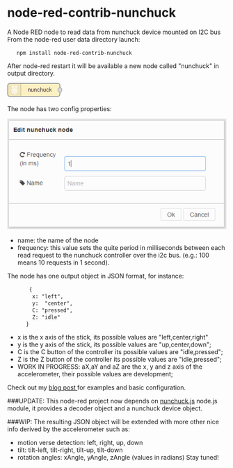 # node-red-contrib-nunchuck
A Node RED node to read data from nunchuck device mounted on I2C bus
From the node-red user data directory launch:

       npm install node-red-contrib-nunchuck
 
 After node-red restart it will be available a new node called "nunchuck" in output directory.
 
 ![](./assets/img/node.png)
 
 The node has two config properties:
 
 ![](./assets/img/nunchuck-node-config.png)
 
  - name: the name of the node
  - frequency: this value sets the quite period in milliseconds between each read request to the nunchuck controller over the i2c bus. (e.g.: 100 means 10 requests in 1 second). 
  
 The node has one output object in JSON format, for instance:
```
       {
        x: "left",
        y:  "center",
        C: "pressed",
        Z: "idle"
      }
```
 - x is the x axis of the stick, its possible values are "left,center,right"
 - y is the y axis of the stick, its possible values are "up,center,down";
 - C is the C button of the controller its possible values are "idle,pressed";
 - Z is the Z button of the controller its possible values are "idle,pressed";
 - WORK IN PROGRESS: aX,aY and aZ are the x, y and z axis of the accelerometer, their possible values are development;

Check out my [blog post ](http://www.luigibifulco.it/blog/en/blog/raspberrypi-nunchuck-nodered-a-lot-of-fun) for examples and basic configuration.


###UPDATE:
This node-red project now depends on [nunchuck.js](https://github.com/muten84/nunchuck.js) node.js module, it provides a decoder object and a nunchuck device object.

###WIP:
The resulting JSON object will be extended with more other nice info derived by the accelerometer such as:
 - motion verse detection: left, right, up, down 
 - tilt: tilt-left, tilt-right, tilt-up, tilt-down
 - rotation angles: xAngle, yAngle, zAngle (values in radians)
Stay tuned!

